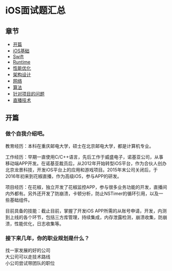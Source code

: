 # iOS面试题汇总

## 章节
- [开篇](#开篇)  
- [iOS基础](https://github.com/buptwsgprivate/iOSInterview/blob/master/iOS基础.md)
- [Swift](https://github.com/buptwsgprivate/iOSInterview/blob/master/Swift加强.md)
- [Runtime](https://github.com/buptwsgprivate/iOSInterview/blob/master/Runtime.md)
- [性能优化](https://github.com/buptwsgprivate/iOSInterview/blob/master/性能优化.md)
- [架构设计](https://github.com/buptwsgprivate/iOSInterview/blob/master/架构设计.md)
- [网络](https://github.com/buptwsgprivate/iOSInterview/blob/master/网络.md)
- [算法](https://github.com/buptwsgprivate/iOSInterview/blob/master/算法.md)
- [针对项目的问题](https://github.com/buptwsgprivate/iOSInterview/blob/master/针对项目的问题.md)
- [直播技术](https://github.com/buptwsgprivate/iOSInterview/blob/master/直播技术.md)

## 开篇
### 做个自我介绍吧。
教育经历：本科在重庆邮电大学，硕士在北京邮电大学，都是计算机专业。  

工作经历：早期一直使用C/C++语言，先后工作于威盛电子，诺基亚公司，从事移动端APP开发。在诺基亚裁员后，从2012年开始转型iOS平台，作为合伙人创办北京龙景科技，开发iOS平台上的应用和游戏项目。2015年末公司关闭后，于2016年初来到花椒直播，作为高级iOS，参与APP的研发。  

项目经历：在花椒，独立开发了花椒监控APP，参与很多业务功能的开发，直播间内外都有。另外还开发了防崩溃，卡顿分析，防止NSTimer的循环引用，以及一些基础组件。  

目前具备的技能：截止目前，掌握了开发iOS APP所需的从账号申请，开发，内测到上线的各个环节，包括三方库管理，持续集成，内存泄露检测，崩溃收集，防崩溃，性能优化，日志收集等。  

### 接下来几年，你的职业规划是什么？
找一家发展的好的公司  
大公司可以走技术路线  
小公司尝试带团队的职位  
